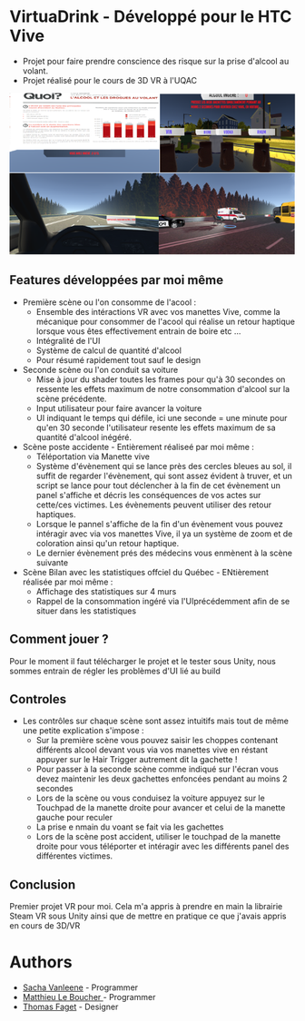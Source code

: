 # VirtuaDrink - Développé pour le HTC Vive
- Projet pour faire prendre conscience des risque sur la prise d'alcool au volant.
- Projet réalisé pour le cours de 3D VR à l'UQAC

![A screenshot](screenshot.png)

## Features développées par moi même
- Première scène ou l'on consomme de l'acool : 
	- Ensemble des intéractions VR avec vos manettes Vive, comme la mécanique pour consommer de l'acool qui réalise un retour haptique lorsque vous êtes effectivement entrain de boire etc ...
	- Intégralité de l'UI
	- Système de calcul de quantité d'alcool
  	- Pour résumé rapidement tout sauf le design
- Seconde scène ou l'on conduit sa voiture
	- Mise à jour du shader toutes les frames pour qu'à 30 secondes on ressente les effets maximum de notre consommation d'alcool sur la scène précédente.
  	- Input utilisateur pour faire avancer la voiture
	- UI indiquant le temps qui défile, ici une seconde = une minute pour qu'en 30 seconde l'utilisateur resente les effets maximum de sa quantité d'alcool inégéré.
- Scène poste accidente - Entièrement réaliseé par moi même :
	- Téléportation via Manette vive
	- Système d'évènement qui se lance près des cercles bleues au sol, il suffit de regarder l'évènement, qui sont assez évident à truver, et un script se lance pour tout déclencher à la fin de cet évènement un panel s'affiche et décris les conséquences de vos actes sur cette/ces victimes. Les évènements peuvent utiliser des retour haptiques.
	- Lorsque le pannel s'affiche de la fin d'un évènement vous pouvez intéragir avec via vos manettes Vive, il ya un système de zoom et de coloration ainsi qu'un retour haptique. 
  - Le dernier évènement prés des médecins vous enmènent à la scène suivante
- Scène Bilan avec les statistiques offciel du Québec - ENtièrement réalisée par moi même :
  - Affichage des statistiques sur 4 murs
  - Rappel de la consommation ingéré via l'UIprécédemment afin de se situer dans les statistiques
## Comment jouer ?

Pour le moment il faut télécharger le projet et le tester sous Unity, nous sommes entrain de régler les problèmes d'UI lié au build
 
## Controles
- Les contrôles sur chaque scène sont assez intuitifs mais tout de même une petite explication s'impose : 
  - Sur la première scène vous pouvez saisir les choppes contenant différents alcool devant vous via vos manettes vive en réstant appuyer sur le Hair Trigger autrement dit la gachette ! 
  - Pour passer à la seconde scène comme indiqué sur l'écran vous devez maintenir les deux gachettes enfoncées pendant au moins 2 secondes
  - Lors de la scène ou vous conduisez la voiture appuyez sur le Touchpad de la manette droite pour avancer et celui de la manette gauche pour reculer
  - La prise e nmain du voant se fait via les gachettes
  - Lors de la scène post accident, utiliser le touchpad de la manette droite pour vous téléporter et intéragir avec les différents panel des différentes victimes.
	
## Conclusion
Premier projet VR pour moi. Cela m'a appris à prendre en main la librairie Steam VR sous Unity ainsi que de mettre en pratique ce que j'avais appris en cours de 3D/VR

# Authors

* [Sacha Vanleene](https://github.com/SachaVanleene) - Programmer
* [Matthieu Le Boucher ](https://github.com/Meight) - Programmer
* [Thomas Faget](https://github.com/thomasfaget) - Designer
